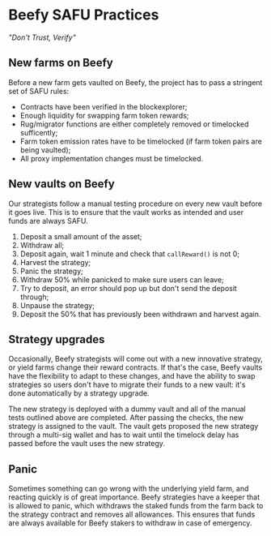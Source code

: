 # Beefy SAFU Practices

_"Don't Trust, Verify"_

## New farms on Beefy

Before a new farm gets vaulted on Beefy, the project has to pass a stringent set of SAFU rules: 

* Contracts have been verified in the blockexplorer;
* Enough liquidity for swapping farm token rewards;
* Rug/migrator functions are either completely removed or timelocked sufficently;
* Farm token emission rates have to be timelocked (if farm token pairs are being vaulted);
* All proxy implementation changes must be timelocked.

## New vaults on Beefy

Our strategists follow a manual testing procedure on every new vault before it goes live. This is to ensure that the vault works as intended and user funds are always SAFU.

1) Deposit a small amount of the asset;
2) Withdraw all;
3) Deposit again, wait 1 minute and check that `callReward()` is not 0;
4) Harvest the strategy;
5) Panic the strategy;
6) Withdraw 50% while panicked to make sure users can leave;
7) Try to deposit, an error should pop up but don't send the deposit through;
8) Unpause the strategy;
9) Deposit the 50% that has previously been withdrawn and harvest again.

## Strategy upgrades

Occasionally, Beefy strategists will come out with a new innovative strategy, or yield farms change their reward contracts. If that's the case, Beefy vaults have the flexibility to adapt to these changes, and have the ability to swap strategies so users don't have to migrate their funds to a new vault: it's done automatically by a strategy upgrade.

The new strategy is deployed with a dummy vault and all of the manual tests outlined above are completed. After passing the checks, the new strategy is assigned to the vault. The vault gets proposed the new strategy through a multi-sig wallet and has to wait until the timelock delay has passed before the vault uses the new strategy.

## Panic

Sometimes something can go wrong with the underlying yield farm, and reacting quickly is of great importance. Beefy strategies have a keeper that is allowed to panic, which withdraws the staked funds from the farm back to the strategy contract and removes all allowances. This ensures that funds are always available for Beefy stakers to withdraw in case of emergency.

